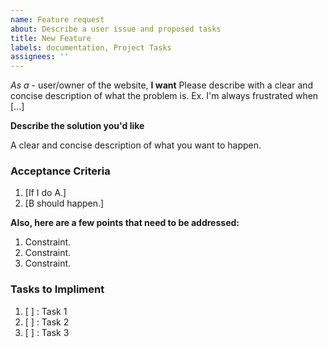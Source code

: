 ```yaml
---
name: Feature request
about: Describe a user issue and proposed tasks
title: New Feature
labels: documentation, Project Tasks
assignees: ''
---
```


*As a* - user/owner of the website,
**I want** Please describe with a clear and concise description of what the problem is.
Ex. I'm always frustrated when [...]

**Describe the solution you'd like**

A clear and concise description of what you want to happen.

### Acceptance Criteria

1. [If I do A.]
1. [B should happen.]

**Also, here are a few points that need to be addressed:**

1. Constraint.
1. Constraint.
1. Constraint.

### Tasks to Impliment

1. [ ] : Task 1
1. [ ] : Task 2
1. [ ] : Task 3
